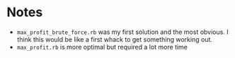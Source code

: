 # Notes

- `max_profit_brute_force.rb` was my first solution and the most obvious.  I think this would be like a first whack to get something working out.
- `max_profit.rb` is more optimal but required a lot more time

